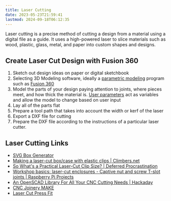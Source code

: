 ```yaml
---
title: Laser Cutting
date: 2023-05-23T21:59:41
lastmod: 2024-09-18T06:12:35
---
```


Laser cutting is a precise method of cutting a design from a material using a digital file as a guide. It uses a high-powered laser to slice materials such as wood, plastic, glass, metal, and paper into custom shapes and designs.

## Create Laser Cut Design with Fusion 360

1. Sketch out design ideas on paper or digital sketchbook
2. Selecting 3D Modeling software, ideally a [parametric modeling](../../3d-modeling/parametric-modeling.md) program such as [Fusion 360](../../3d-modeling/fusion-360/fusion-360.md)
3. Model the parts of your design paying attention to joints, where pieces meet, and how thick the material is. [User parameters](../../3d-modeling/fusion-360/basic-user-parameters-fusion-360.md) act as variables and allow the model to change based on user input
4. Lay all of the parts flat
5. Prepare a tool path that takes into account the width or kerf of the laser
6. Export a DXF file for cutting
7. Prepare the DXF file according to the instructions of a particular laser cutter.

## Laser Cutting Links

- [SVG Box Generator](https://www.festi.info/boxes.py/)
- [Making a laser-cut box/case with elastic clips | Climbers.net](https://climbers.net/sbc/make-laser-cut-case-elastic-clips/)
- [So What's a Practical Laser-Cut Clip Size? | Deferred Procrastination](http://marksabino.com/defproc/blog/2013/so-whats-a-practical-laser-cut-clip-size/)
- [Workshop basics: laser-cut enclosures - Captive nut and screw T-slot joints | Raspberry Pi Projects](https://projects.raspberrypi.org/en/projects/lasercutjoints)
- [An OpenSCAD Library For All Your CNC Cutting Needs | Hackaday](https://hackaday.com/2022/01/02/an-openscad-library-for-all-your-cnc-cutting-needs/)
- [CNC Joinery MAKE](https://makezine.com/2012/04/13/cnc-panel-joinery-notebook/)
- [Laser Cut Press Fit](https://makearchitecture.wordpress.com/people-2/jd-sassaman/asn2-laser-cutterpress-fit/)
